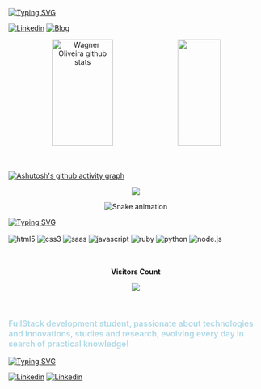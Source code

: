 
<!-- Minha Apresentação-->
[![Typing SVG](https://readme-typing-svg.demolab.com?font=Lobster=700&size=30&duration=3000&pause=750&color=00BFFF&width=1000&lines=Hi%2C+I'm+Wagner❕;Nice+to+meet+you❕😉;🌴I'm+from+Brazi❕🌴;🧩I'm+a+FullStack+Student❕;🎓Graduating+Computer+Science+in+Puc+Minas+❕;🌎I+want+to+contribute+to+a+better+world+by..programming+❕🌎;Welcome+to+my+profile❕🕹️)
](https://git.io/typing-svg)

<!-- Linkedin | Netlify --> 
[![Linkedin](https://img.shields.io/badge/LinkedIn-0077B5?style=for-the-badge&logo=linkedin&logoColor=white)](https://www.linkedin.com/in/wagner-oliveira-161a821a9/)
[![Blog](https://img.shields.io/badge/Netlify-00C7B7?style=for-the-badge&logo=netlify&logoColor=white)](https://app.netlify.com/teams/wagneroliveira9819/overview)

<!-- Github stats-->
<div align="center">  
  <img width="49%" height="210px" src="https://github-readme-stats.vercel.app/api?username=wagneroc&show_icons=true&count_private=true&hide_border=true&title_color=87CEFA&icon_color=FFD700&text_color=c9d1d9&bg_color=0d1117" alt="Wagner Oliveira github stats" /> 
  <img width="41%" height="210px" src="https://github-readme-stats.vercel.app/api/top-langs/?username=wagneroc&layout=compact&hide_border=true&title_color=87CEFA&text_color=F0F8FF&bg_color=0d1117" />
</div>
<br>
<br>

<!-- Gráfico Contribuições --> 
[![Ashutosh's github activity graph](https://github-readme-activity-graph.cyclic.app/graph?username=wagneroc&bg_color=0d1117&color=87CEFA&line=FF0000&point=00FF00&area=true&hide_border=true)](https://github.com/ashutosh00710/github-readme-activity-graph)

<!-- Troféus -->
<p align="center">
  <img src="https://github-profile-trophy.vercel.app/?username=wagneroc&theme=dark&row=2&no-bg=true&column=3&margin-w=15&margin-h=15" />
</p>

<!-- Cobrinha -->
<div align="center">

  ![Snake animation](https://github.com/WagnerOC/WagnerOC/blob/output/github-contribution-grid-snake.svg)
  
</div>

<!-- Skills -->
[![Typing SVG](https://readme-typing-svg.demolab.com?font=Lobster=700&size=22&duration=8000&pause=2000&color=87CEFA&width=1000&lines=+💻Technologies+I'm+learning:)
](https://git.io/typing-svg)

<div style="display: inline_block>
  <img align="center" alt="html5" src="https://img.shields.io/badge/HTML5-E34F26?style=for-the-badge&logo=html5&logoColor=white"/>
  <img align="center" alt="html5" src="https://img.shields.io/badge/HTML5-E34F26?style=for-the-badge&logo=html5&logoColor=white"/>
  <img align="center" alt="css3" src="https://img.shields.io/badge/CSS3-1572B6?style=for-the-badge&logo=css3&logoColor=white"  />
  <img align="center" alt="saas" src="https://img.shields.io/badge/Sass-CC6699?style=for-the-badge&logo=sass&logoColor=white"/>
  <img align="center" alt="javascript" src="https://img.shields.io/badge/JavaScript-323330?style=for-the-badge&logo=javascript&logoColor=F7DF1E"  />
  <img align="center" alt="ruby" src="https://img.shields.io/badge/Ruby-CC342D?style=for-the-badge&logo=ruby&logoColor=white"/>
  <img align="center" alt="python" src="https://img.shields.io/badge/Python-3776AB?style=for-the-badge&logo=python&logoColor=white"/>
  <img align="center" alt="node.js" src="https://img.shields.io/badge/Node.js-43853D?style=for-the-badge&logo=node.js&logoColor=white"/>
</div>
<br> 
                                                                                                                                     

<!-- Visitantes na Página -->
<div align="center">
<br><p align="centre"><b>Visitors Count</b></p>  
<p align="center"><img align="center" src="https://profile-counter.glitch.me/{wagneroc}/count.svg" /></p> 
<br>
</div>

<!-- Mais sobre mim -->
### <p style="color:lightblue;font-size:16px;font-weight:600">FullStack development student, passionate about technologies and innovations, studies and research, evolving every day in search of practical knowledge!
</p>

<!-- Contatos -->
[![Typing SVG](https://readme-typing-svg.demolab.com?font=Lobster=700&size=28&duration=8000&pause=2000&color=00BFFF&width=1000&lines=+Contact+me:)
](https://git.io/typing-svg)

[![Linkedin](https://img.shields.io/badge/WhatsApp-25D366?style=for-the-badge&logo=whatsapp&logoColor=white)](https://web.whatsapp.com/send?phone=5535998723379)
[![Linkedin](https://img.shields.io/badge/Gmail-D14836?style=for-the-badge&logo=gmail&logoColor=white)](mailto:wagneroliveira9819@gmail.com?subject=Questions)

